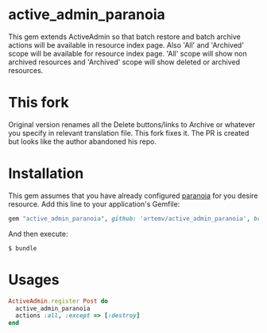 # active_admin_paranoia
This gem extends ActiveAdmin so that batch restore and batch archive actions will be available in resource index page. Also 'All' and 'Archived' scope will be available for resource index page. 'All' scope will show non archived resources and 'Archived' scope will show deleted or archived resources.

# This fork
Original version renames all the Delete buttons/links to Archive or whatever you specify in relevant translation file. 
This fork fixes it. The PR is created but looks like the author abandoned his repo.

# Installation
This gem assumes that you have already configured [paranoia](https://github.com/radar/paranoia) for you desire resource. Add this line to your application's Gemfile:

```ruby
gem "active_admin_paranoia", github: 'artemv/active_admin_paranoia', branch: 'global_delete_wording_intact'

```

And then execute:

    $ bundle

# Usages

```ruby
ActiveAdmin.register Post do
  active_admin_paranoia
  actions :all, :except => [:destroy]
end
```
